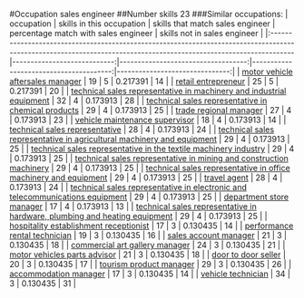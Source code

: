 #Occupation sales engineer
##Number skills 23
###Similar occupations:
| occupation                                                                                                                                                        |   skills in this occupation |   skills that match sales engineer |   percentage match with sales engineer |   skills not in sales engineer |
|:------------------------------------------------------------------------------------------------------------------------------------------------------------------|----------------------------:|-----------------------------------:|---------------------------------------:|-------------------------------:|
| [motor vehicle aftersales manager](motor_vehicle_aftersales_manager.md)                                                                                           |                          19 |                                  5 |                               0.217391 |                             14 |
| [retail entrepreneur](retail_entrepreneur.md)                                                                                                                     |                          25 |                                  5 |                               0.217391 |                             20 |
| [technical sales representative in machinery and industrial equipment](technical_sales_representative_in_machinery_and_industrial_equipment.md)                   |                          32 |                                  4 |                               0.173913 |                             28 |
| [technical sales representative in chemical products](technical_sales_representative_in_chemical_products.md)                                                     |                          29 |                                  4 |                               0.173913 |                             25 |
| [trade regional manager](trade_regional_manager.md)                                                                                                               |                          27 |                                  4 |                               0.173913 |                             23 |
| [vehicle maintenance supervisor](vehicle_maintenance_supervisor.md)                                                                                               |                          18 |                                  4 |                               0.173913 |                             14 |
| [technical sales representative](technical_sales_representative.md)                                                                                               |                          28 |                                  4 |                               0.173913 |                             24 |
| [technical sales representative in agricultural machinery and equipment](technical_sales_representative_in_agricultural_machinery_and_equipment.md)               |                          29 |                                  4 |                               0.173913 |                             25 |
| [technical sales representative in the textile machinery industry](technical_sales_representative_in_the_textile_machinery_industry.md)                           |                          29 |                                  4 |                               0.173913 |                             25 |
| [technical sales representative in mining and construction machinery](technical_sales_representative_in_mining_and_construction_machinery.md)                     |                          29 |                                  4 |                               0.173913 |                             25 |
| [technical sales representative in office machinery and equipment](technical_sales_representative_in_office_machinery_and_equipment.md)                           |                          29 |                                  4 |                               0.173913 |                             25 |
| [travel agent](travel_agent.md)                                                                                                                                   |                          28 |                                  4 |                               0.173913 |                             24 |
| [technical sales representative in electronic and telecommunications equipment](technical_sales_representative_in_electronic_and_telecommunications_equipment.md) |                          29 |                                  4 |                               0.173913 |                             25 |
| [department store manager](department_store_manager.md)                                                                                                           |                          17 |                                  4 |                               0.173913 |                             13 |
| [technical sales representative in hardware, plumbing and heating equipment](technical_sales_representative_in_hardware,_plumbing_and_heating_equipment.md)       |                          29 |                                  4 |                               0.173913 |                             25 |
| [hospitality establishment receptionist](hospitality_establishment_receptionist.md)                                                                               |                          17 |                                  3 |                               0.130435 |                             14 |
| [performance rental technician](performance_rental_technician.md)                                                                                                 |                          19 |                                  3 |                               0.130435 |                             16 |
| [sales account manager](sales_account_manager.md)                                                                                                                 |                          21 |                                  3 |                               0.130435 |                             18 |
| [commercial art gallery manager](commercial_art_gallery_manager.md)                                                                                               |                          24 |                                  3 |                               0.130435 |                             21 |
| [motor vehicles parts advisor](motor_vehicles_parts_advisor.md)                                                                                                   |                          21 |                                  3 |                               0.130435 |                             18 |
| [door to door seller](door_to_door_seller.md)                                                                                                                     |                          20 |                                  3 |                               0.130435 |                             17 |
| [tourism product manager](tourism_product_manager.md)                                                                                                             |                          29 |                                  3 |                               0.130435 |                             26 |
| [accommodation manager](accommodation_manager.md)                                                                                                                 |                          17 |                                  3 |                               0.130435 |                             14 |
| [vehicle technician](vehicle_technician.md)                                                                                                                       |                          34 |                                  3 |                               0.130435 |                             31 |
